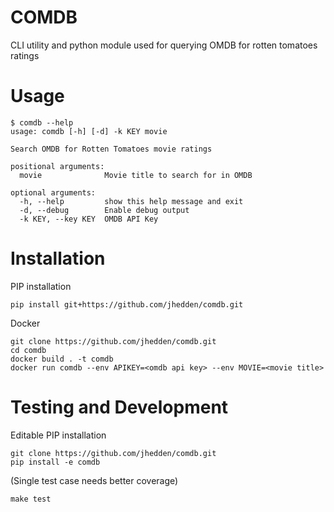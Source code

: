 # COMDB


CLI utility and python module used for querying OMDB for rotten tomatoes ratings

# Usage

```
$ comdb --help
usage: comdb [-h] [-d] -k KEY movie

Search OMDB for Rotten Tomatoes movie ratings

positional arguments:
  movie              Movie title to search for in OMDB

optional arguments:
  -h, --help         show this help message and exit
  -d, --debug        Enable debug output
  -k KEY, --key KEY  OMDB API Key
```

# Installation

PIP installation
```
pip install git+https://github.com/jhedden/comdb.git
```


Docker
```
git clone https://github.com/jhedden/comdb.git
cd comdb
docker build . -t comdb
docker run comdb --env APIKEY=<omdb api key> --env MOVIE=<movie title>
```

# Testing and Development

Editable PIP installation
```
git clone https://github.com/jhedden/comdb.git
pip install -e comdb
```

(Single test case needs better coverage)
```
make test
```

